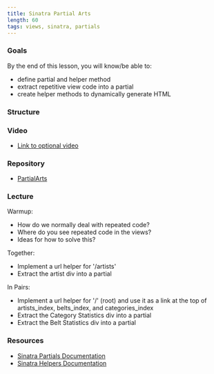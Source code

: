 ```yaml
---
title: Sinatra Partial Arts
length: 60
tags: views, sinatra, partials
---
```


### Goals

By the end of this lesson, you will know/be able to:

* define partial and helper method
* extract repetitive view code into a partial
* create helper methods to dynamically generate HTML

### Structure

### Video

* [Link to optional video]()

### Repository

* [PartialArts](https://github.com/rwarbelow/partial-arts)

### Lecture

Warmup:

* How do we normally deal with repeated code?
* Where do you see repeated code in the views?
* Ideas for how to solve this?

Together:

* Implement a url helper for '/artists'
* Extract the artist div into a partial

In Pairs: 

* Implement a url helper for '/' (root) and use it as a link at the top of artists_index, belts_index, and categories_index
* Extract the Category Statistics div into a partial
* Extract the Belt Statistics div into a partial

### Resources

* [Sinatra Partials Documentation](http://www.sinatrarb.com/faq.html#partials)
* [Sinatra Helpers Documentation](http://www.sinatrarb.com/faq.html#helpview)


